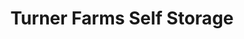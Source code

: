 ---
title: "Turner Farms Self Storage"
url: /garner/turner-farms-self-storage/
shop: storage rental
---